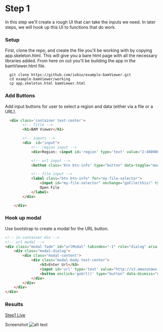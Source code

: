 # Step 1

In this step we'll create a rough UI that can take the inputs we need. In later steps, we will hook up this UI to functions that do work.
### Setup
First, clone the repo, and create the file you'll be working with by copying app.skeleton.html. This will give you a bare html page with all the necessary libraries added. From here on out you'll be building the app in the bamViewer.html file.

```
  git clone https://github.com/iobio/example-bamViewer.git
  cd example-bamViewer/working
  cp app.skeleton.html bamViewer.html
```

### Add Buttons
Add input buttons for user to select a region and data (either via a file or a URL).

``` html
  <div class='container text-center'>
		<!-- Title -->
		<h1>BAM Viewer</h1>

		<!-- inputs -->
		<div  id="input">
			<!-- region input -->
			<div>Region: <input id='region' type='text' value="2:4000000-4001000" ></input></div>

			<!-- url input -->
			<button class='btn btn-info' type="button" data-toggle="modal" data-target="#urlModal">Open Url</button>

			<!-- file input -->
			<label class="btn btn-info" for="my-file-selector">
			    <input id="my-file-selector" onchange="goFile(this)" type="file" style="display:none;" multiple>
			    Open File
			</label>
		</div>

	</div>
```

### Hook up modal
Use bootstrap to create a modal for the URL button.

```html
<!-- in container div -->
<!-- url modal -->
<div class="modal fade" id="urlModal" tabindex="-1" role="dialog" aria-labelledby="urlModal" aria-hidden="true">
	<div class="modal-dialog">
		<div class="modal-content">
            <div class="modal-body text-center">
                <h3>Enter Url</h3>
                <input id='url' type='text' value="http://s3.amazonaws.com/iobio/NA12878/NA12878.autsome.bam"></input>
                <button onclick='goUrl()' type="button" data-dismiss="modal" class="btn btn-primary">Go</button>
            </div>
    	</div>
  	</div>
</div>
```

### Results
[Step1 Live](http://iobio.github.io/example-bamViewer/step1/app.step1.html)

Screenshot
![alt text](https://raw.githubusercontent.com/iobio/example-bamViewer/master/assets/img/step1.png)

